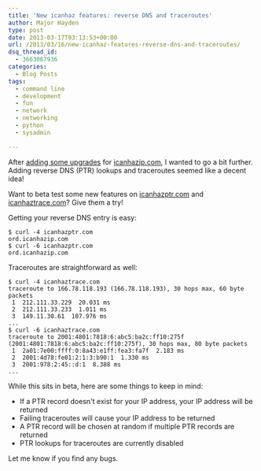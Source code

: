 ```yaml
---
title: 'New icanhaz features: reverse DNS and traceroutes'
author: Major Hayden
type: post
date: 2013-03-17T03:13:53+00:00
url: /2013/03/16/new-icanhaz-features-reverse-dns-and-traceroutes/
dsq_thread_id:
  - 3663067936
categories:
  - Blog Posts
tags:
  - command line
  - development
  - fun
  - network
  - networking
  - python
  - sysadmin

---
```

After [adding some upgrades][1] for [icanhazip.com][2], I wanted to go a bit further. Adding reverse DNS (PTR) lookups and traceroutes seemed like a decent idea!

Want to beta test some new features on [icanhazptr.com][3] and [icanhaztrace.com][4]? Give them a try!

Getting your reverse DNS entry is easy:

```
$ curl -4 icanhazptr.com
ord.icanhazip.com
$ curl -6 icanhazptr.com
ord.icanhazip.com
```


Traceroutes are straightforward as well:

```
$ curl -4 icanhaztrace.com
traceroute to 166.78.118.193 (166.78.118.193), 30 hops max, 60 byte packets
 1  212.111.33.229  20.031 ms
 2  212.111.33.233  1.011 ms
 3  149.11.30.61  107.976 ms
...
$ curl -6 icanhaztrace.com
traceroute to 2001:4801:7818:6:abc5:ba2c:ff10:275f (2001:4801:7818:6:abc5:ba2c:ff10:275f), 30 hops max, 80 byte packets
 1  2a01:7e00:ffff:0:8a43:e1ff:fea3:fa7f  2.183 ms
 2  2001:4d78:fe01:2:1:3:b90:1  1.330 ms
 3  2001:978:2:45::d:1  8.388 ms
...
```


While this sits in beta, here are some things to keep in mind:

  * If a PTR record doesn't exist for your IP address, your IP address will be returned
  * Failing traceroutes will cause your IP address to be returned
  * A PTR record will be chosen at random if multiple PTR records are returned
  * PTR lookups for traceroutes are currently disabled

Let me know if you find any bugs.

 [1]: /2013/02/23/more-upgrades-for-icanhazip-com/
 [2]: http://icanhazip.com
 [3]: http://icanhazptr.com
 [4]: http://icanhaztrace.com
